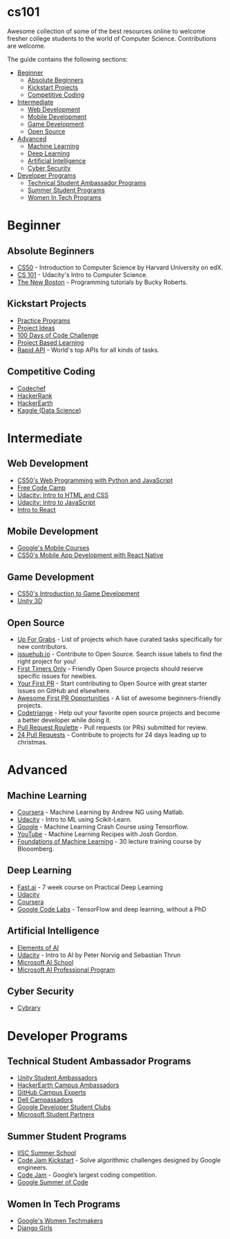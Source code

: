 # cs101
Awesome collection of some of the best resources online to welcome fresher college students to the world of Computer Science. Contributions are welcome.  

The guide contains the following sections:
* [Beginner](#beginner)  
  - [Absolute Beginners](#absolute-beginners)
  - [Kickstart Projects](#kickstart-projects)
  - [Competitive Coding](#competitive-coding)
* [Intermediate](#intermediate)
  - [Web Development](#web-development)
  - [Mobile Development](#mobile-development)
  - [Game Development](#game-development)
  - [Open Source](#open-source)
* [Advanced](#advanced)
  - [Machine Learning](#machine-learning)
  - [Deep Learning](#deep-learning)
  - [Artificial Intelligence](#artificial-intelligence)
  - [Cyber Security](#cyber-security)
* [Developer Programs](#developer-programs)
  - [Technical Student Ambassador Programs](#technical-student-ambassador-programs)
  - [Summer Student Programs](#summer-student-programs)
  - [Women In Tech Programs](#women-in-tech-programs)

# Beginner

## Absolute Beginners
* [CS50](https://www.edx.org/course/cs50s-introduction-computer-science-harvardx-cs50x) - Introduction to Computer Science by Harvard University on edX.
* [CS 101](https://in.udacity.com/course/intro-to-computer-science--cs101) - Udacity's Intro to Computer Science.
* [The New Boston](https://www.youtube.com/user/thenewboston/playlists) - Programming tutorials by Bucky Roberts.

## Kickstart Projects
* [Practice Programs](https://github.com/karan/Projects-Solutions)
* [Project Ideas](https://github.com/vicky002/1000_Projects)
* [100 Days of Code Challenge](http://www.100daysofcode.com/)
* [Project Based Learning](https://github.com/tuvtran/project-based-learning)
* [Rapid API](https://rapidapi.com/) - World's top APIs for all kinds of tasks.

## Competitive Coding
* [Codechef](http://www.codechef.com/)
* [HackerRank](https://www.hackerrank.com/)
* [HackerEarth](https://www.hackerearth.com/)
* [Kaggle (Data Science)](https://www.kaggle.com/)

# Intermediate

## Web Development
- [CS50's Web Programming with Python and JavaScript](https://youtu.be/EOZDjqwvVG8)
- [Free Code Camp](https://learn.freecodecamp.org/)
- [Udacity: Intro to HTML and CSS](https://in.udacity.com/course/intro-to-html-and-css--ud304)
- [Udacity: Intro to JavaScript](https://in.udacity.com/course/intro-to-javascript--ud803)
- [Intro to React](https://reactjs.org/tutorial/tutorial.html)

## Mobile Development
* [Google's Mobile Courses](https://developers.google.com/training/courses/overview)
* [CS50's Mobile App Development with React Native](https://youtu.be/_P7wHN_kOv4)

## Game Development
* [CS50's Introduction to Game Development](https://youtu.be/YP-PYULVx0k)
* [Unity 3D](https://unity3d.com/learn)

## Open Source

- [Up For Grabs](http://up-for-grabs.net/) - List of projects which have curated tasks specifically for new contributors.
- [issuehub.io](http://issuehub.io/) - Contribute to Open Source. Search issue labels to find the right project for you!
- [First Timers Only](http://www.firsttimersonly.com/) - Friendly Open Source projects should reserve specific issues for newbies.
- [Your First PR](http://yourfirstpr.github.io/) - Start contributing to Open Source with great starter issues on GitHub and elsewhere.
- [Awesome First PR Opportunities](https://github.com/MunGell/awesome-for-beginners) - A list of awesome beginners-friendly projects.
- [Codetriange](https://www.codetriage.com/) - Help out your favorite open source projects and become a better developer while doing it.
- [Pull Request Roulette](http://PullRequestRoulette.com) - Pull requests (or PRs) submitted for review.
- [24 Pull Requests](http://24pullrequests.com) - Contribute to projects for 24 days leading up to christmas.

# Advanced

## Machine Learning
* [Coursera](https://www.coursera.org/learn/machine-learning) - Machine Learning by Andrew NG using Matlab.
* [Udacity](https://in.udacity.com/course/intro-to-machine-learning--ud120) - Intro to ML using Scikit-Learn.
* [Google](https://developers.google.com/machine-learning/crash-course/prereqs-and-prework) - Machine Learning Crash Course using Tensorflow.
* [YouTube](https://www.youtube.com/playlist?list=PLOU2XLYxmsIIuiBfYad6rFYQU_jL2ryal) - Machine Learning Recipes with Josh Gordon.
* [Foundations of Machine Learning](https://bloomberg.github.io/foml/#home) - 30 lecture training course by Blooomberg.

## Deep Learning
* [Fast.ai](http://course.fast.ai/) - 7 week course on Practical Deep Learning
* [Udacity](https://in.udacity.com/course/deep-learning--ud730)
* [Coursera](https://www.coursera.org/specializations/deep-learning)
* [Google Code Labs](https://codelabs.developers.google.com/codelabs/cloud-tensorflow-mnist/#0) - TensorFlow and deep learning, without a PhD

## Artificial Intelligence
* [Elements of AI](https://www.elementsofai.com/)
* [Udacity](https://in.udacity.com/course/intro-to-artificial-intelligence--cs271) - Intro to AI by Peter Norvig and Sebastian Thrun
* [Microsoft AI School](https://aischool.microsoft.com/learning-paths)
* [Microsoft AI Professional Program](https://academy.microsoft.com/en-us/professional-program/tracks/artificial-intelligence/)

## Cyber Security
* [Cybrary](https://www.cybrary.it/catalog/?level=beginner)

# Developer Programs

## Technical Student Ambassador Programs
* [Unity Student Ambassadors](https://unity3d.com/student-ambassadors)
* [HackerEarth Campus Ambassadors](https://www.hackerearth.com/docs/wiki/campus/introduction/)
* [GitHub Campus Experts](https://education.github.com/students/experts)
* [Dell Campassadors](http://www.dellcampassador.com/)
* [Google Developer Student Clubs](https://docs.google.com/document/d/1ID21JDIYQ144tH0XSwOXF4nF5JWUbXIxAlmP4DWrOwU/edit)
* [Microsoft Student Partners](https://studentpartners.microsoft.com/)

## Summer Student Programs
* [IISC Summer School](https://events.csa.iisc.ac.in/summerschool2018/)
* [Code Jam Kickstart](https://code.google.com/codejam/kickstart/) - Solve algorithmic challenges designed by Google engineers.
* [Code Jam](https://code.google.com/codejam/) - Google’s largest coding competition.
* [Google Summer of Code](https://summerofcode.withgoogle.com/)

## Women In Tech Programs
- [Google's Women Techmakers](https://www.womentechmakers.com/)
- [Django Girls](https://djangogirls.org/)
